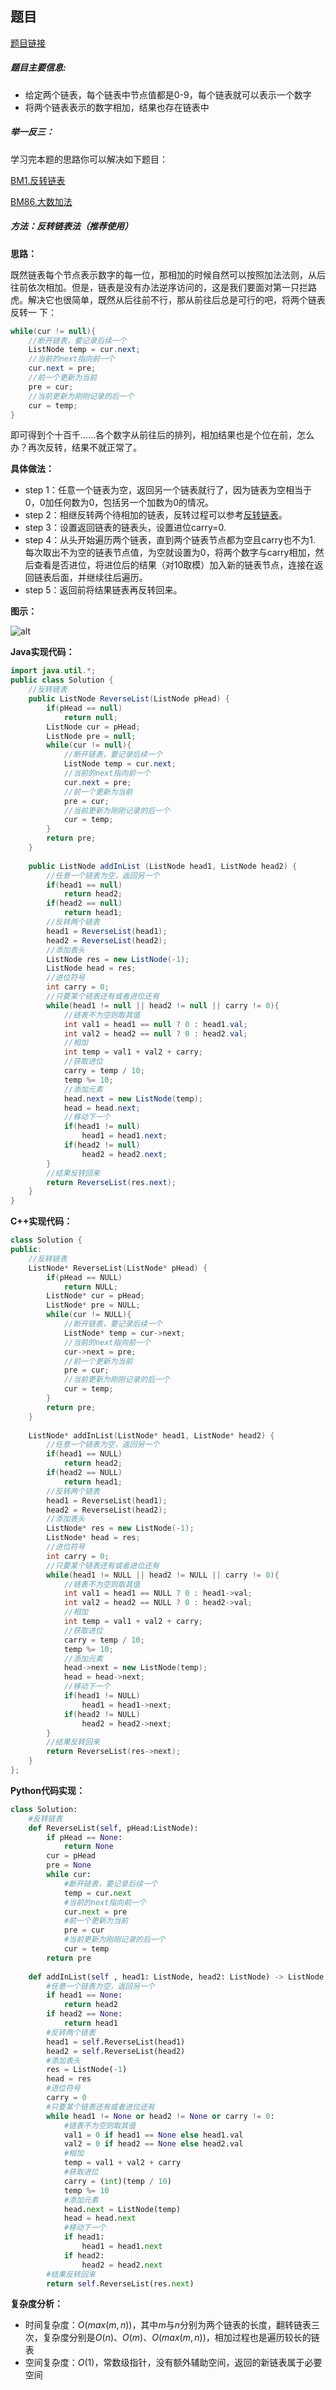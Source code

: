## 题目
[题目链接](https://www.nowcoder.com/practice/c56f6c70fb3f4849bc56e33ff2a50b6b?tpId=196&tqId=1008772&sourceUrl=/exam/oj&channenl=wgithub&fromPut=wgithub)

##### 题目主要信息:
- 给定两个链表，每个链表中节点值都是0-9，每个链表就可以表示一个数字
- 将两个链表表示的数字相加，结果也存在链表中

##### 举一反三：

学习完本题的思路你可以解决如下题目：

[BM1.反转链表](https://www.nowcoder.com/practice/75e878df47f24fdc9dc3e400ec6058ca?tpId=295&tqId=23286)

[BM86.大数加法](https://www.nowcoder.com/practice/11ae12e8c6fe48f883cad618c2e81475?tpId=295&tqId=1061819)

##### 方法：反转链表法（推荐使用）

**思路：**

既然链表每个节点表示数字的每一位，那相加的时候自然可以按照加法法则，从后往前依次相加。但是，链表是没有办法逆序访问的，这是我们要面对第一只拦路虎。解决它也很简单，既然从后往前不行，那从前往后总是可行的吧，将两个链表反转一
下：
```java
while(cur != null){
    //断开链表，要记录后续一个
    ListNode temp = cur.next;
    //当前的next指向前一个
    cur.next = pre; 
    //前一个更新为当前
    pre = cur; 
    //当前更新为刚刚记录的后一个
    cur = temp; 
}
```

即可得到个十百千……各个数字从前往后的排列，相加结果也是个位在前，怎么办？再次反转，结果不就正常了。

**具体做法：**

- step 1：任意一个链表为空，返回另一个链表就行了，因为链表为空相当于0，0加任何数为0，包括另一个加数为0的情况。
- step 2：相继反转两个待相加的链表，反转过程可以参考[反转链表](https://www.nowcoder.com/practice/75e878df47f24fdc9dc3e400ec6058ca?tpId=295&tqId=23286)。
- step 3：设置返回链表的链表头，设置进位carry=0.
- step 4：从头开始遍历两个链表，直到两个链表节点都为空且carry也不为1. 每次取出不为空的链表节点值，为空就设置为0，将两个数字与carry相加，然后查看是否进位，将进位后的结果（对10取模）加入新的链表节点，连接在返回链表后面，并继续往后遍历。
- step 5：返回前将结果链表再反转回来。

**图示：**

![alt](https://uploadfiles.nowcoder.com/images/20220224/397721558_1645699984674/86282949AA9A246CD33BCC1F4201440B)

**Java实现代码：**
```java
import java.util.*;
public class Solution {
    //反转链表
    public ListNode ReverseList(ListNode pHead) { 
        if(pHead == null)
            return null;
        ListNode cur = pHead;
        ListNode pre = null;
        while(cur != null){
            //断开链表，要记录后续一个
            ListNode temp = cur.next;
            //当前的next指向前一个
            cur.next = pre; 
            //前一个更新为当前
            pre = cur; 
            //当前更新为刚刚记录的后一个
            cur = temp; 
        }
        return pre;
    }
    
    public ListNode addInList (ListNode head1, ListNode head2) {
        //任意一个链表为空，返回另一个
        if(head1 == null) 
            return head2;
        if(head2 == null)
            return head1;
        //反转两个链表
        head1 = ReverseList(head1); 
        head2 = ReverseList(head2);
        //添加表头
        ListNode res = new ListNode(-1); 
        ListNode head = res;
        //进位符号
        int carry = 0; 
        //只要某个链表还有或者进位还有
        while(head1 != null || head2 != null || carry != 0){ 
            //链表不为空则取其值
            int val1 = head1 == null ? 0 : head1.val; 
            int val2 = head2 == null ? 0 : head2.val;
            //相加
            int temp = val1 + val2 + carry; 
            //获取进位
            carry = temp / 10; 
            temp %= 10; 
            //添加元素
            head.next = new ListNode(temp); 
            head = head.next;
            //移动下一个
            if(head1 != null) 
                head1 = head1.next;
            if(head2 != null)
                head2 = head2.next;
        }
        //结果反转回来
        return ReverseList(res.next); 
    }
}
```
**C++实现代码：**
```cpp
class Solution {
public:
    //反转链表
    ListNode* ReverseList(ListNode* pHead) { 
        if(pHead == NULL)
            return NULL;
        ListNode* cur = pHead;
        ListNode* pre = NULL;
        while(cur != NULL){
            //断开链表，要记录后续一个
            ListNode* temp = cur->next; 
            //当前的next指向前一个
            cur->next = pre; 
            //前一个更新为当前
            pre = cur; 
            //当前更新为刚刚记录的后一个
            cur = temp; 
        }
        return pre;
    }
    
    ListNode* addInList(ListNode* head1, ListNode* head2) {
        //任意一个链表为空，返回另一个
        if(head1 == NULL) 
            return head2;
        if(head2 == NULL)
            return head1;
        //反转两个链表
        head1 = ReverseList(head1); 
        head2 = ReverseList(head2);
        //添加表头
        ListNode* res = new ListNode(-1); 
        ListNode* head = res;
        //进位符号
        int carry = 0; 
        //只要某个链表还有或者进位还有
        while(head1 != NULL || head2 != NULL || carry != 0){ 
            //链表不为空则取其值
            int val1 = head1 == NULL ? 0 : head1->val; 
            int val2 = head2 == NULL ? 0 : head2->val;
            //相加
            int temp = val1 + val2 + carry; 
            //获取进位
            carry = temp / 10; 
            temp %= 10; 
            //添加元素
            head->next = new ListNode(temp); 
            head = head->next;
            //移动下一个
            if(head1 != NULL) 
                head1 = head1->next;
            if(head2 != NULL)
                head2 = head2->next;
        }
        //结果反转回来
        return ReverseList(res->next); 
    }
};
```
**Python代码实现：**
```python
class Solution:
    #反转链表
    def ReverseList(self, pHead:ListNode): 
        if pHead == None:
            return None
        cur = pHead
        pre = None
        while cur:
            #断开链表，要记录后续一个
            temp = cur.next 
            #当前的next指向前一个
            cur.next = pre 
            #前一个更新为当前
            pre = cur 
            #当前更新为刚刚记录的后一个
            cur = temp 
        return pre
    
    def addInList(self , head1: ListNode, head2: ListNode) -> ListNode:
        #任意一个链表为空，返回另一个
        if head1 == None: 
            return head2
        if head2 == None:
            return head1
        #反转两个链表
        head1 = self.ReverseList(head1) 
        head2 = self.ReverseList(head2)
        #添加表头
        res = ListNode(-1) 
        head = res
        #进位符号
        carry = 0 
        #只要某个链表还有或者进位还有
        while head1 != None or head2 != None or carry != 0: 
            #链表不为空则取其值
            val1 = 0 if head1 == None else head1.val 
            val2 = 0 if head2 == None else head2.val
            #相加
            temp = val1 + val2 + carry 
            #获取进位
            carry = (int)(temp / 10) 
            temp %= 10
            #添加元素
            head.next = ListNode(temp) 
            head = head.next
            #移动下一个
            if head1: 
                head1 = head1.next
            if head2:
                head2 = head2.next
        #结果反转回来
        return self.ReverseList(res.next) 
```

**复杂度分析：**
- 时间复杂度：$O(max(m,n))$，其中$m$与$n$分别为两个链表的长度，翻转链表三次，复杂度分别是$O(n)$、$O(m)$、$O(max(m,n))$，相加过程也是遍历较长的链表
- 空间复杂度：$O(1)$，常数级指针，没有额外辅助空间，返回的新链表属于必要空间